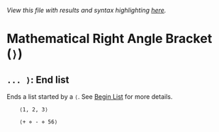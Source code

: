 *View this file with results and syntax highlighting [here](https://mlochbaum.github.io/BQN/help/endlist.html).*

# Mathematical Right Angle Bracket (`⟩`)

## `... ⟩`: End list

Ends a list started by a `⟨`. See [Begin List](beginlist.md) for more details.


        ⟨1, 2, 3⟩

        ⟨+ ⋄ - ⋄ 56⟩

        
